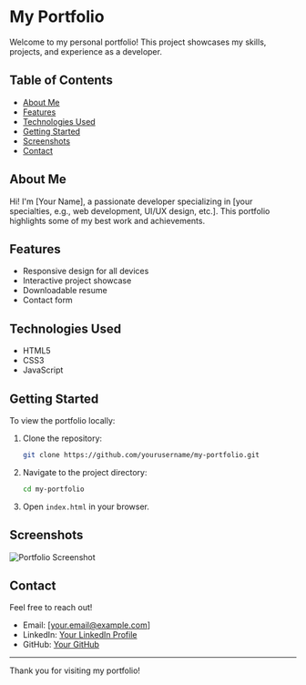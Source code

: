 # My Portfolio

Welcome to my personal portfolio! This project showcases my skills, projects, and experience as a developer.

## Table of Contents

- [About Me](#about-me)
- [Features](#features)
- [Technologies Used](#technologies-used)
- [Getting Started](#getting-started)
- [Screenshots](#screenshots)
- [Contact](#contact)

## About Me

Hi! I'm [Your Name], a passionate developer specializing in [your specialties, e.g., web development, UI/UX design, etc.]. This portfolio highlights some of my best work and achievements.

## Features

- Responsive design for all devices
- Interactive project showcase
- Downloadable resume
- Contact form

## Technologies Used

- HTML5
- CSS3
- JavaScript

## Getting Started

To view the portfolio locally:

1. Clone the repository:
   ```bash
   git clone https://github.com/yourusername/my-portfolio.git
   ```
2. Navigate to the project directory:
   ```bash
   cd my-portfolio
   ```
3. Open `index.html` in your browser.

## Screenshots

![Portfolio Screenshot](profile.png)

## Contact

Feel free to reach out!

- Email: [your.email@example.com]
- LinkedIn: [Your LinkedIn Profile](https://linkedin.com/in/yourprofile)
- GitHub: [Your GitHub](https://github.com/yourusername)

---

Thank you for visiting my portfolio!
